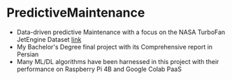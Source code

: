 # PredictiveMaintenance

- Data-driven predictive Maintenance with a focus on the NASA TurboFan JetEngine Dataset [link](https://data.nasa.gov/Aerospace/CMAPSS-Jet-Engine-Simulated-Data/ff5v-kuh6/about_data)
- My Bachelor's Degree final project with its Comprehensive report in Persian 
- Many ML/DL algorithms have been harnessed in this project with their performance on Raspberry Pi 4B and Google Colab PaaS
